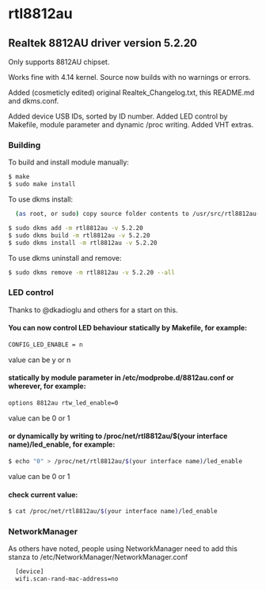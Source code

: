 # rtl8812au

## Realtek 8812AU driver version 5.2.20

Only supports 8812AU chipset. 

Works fine with 4.14 kernel. Source now builds with no warnings or errors.

Added (cosmeticly edited) original Realtek_Changelog.txt, this README.md and dkms.conf.

Added device USB IDs, sorted by ID number.
Added LED control by Makefile, module parameter and dynamic /proc writing.
Added VHT extras.

### Building

To build and install module manually:
```sh
$ make
$ sudo make install
```

To use dkms install:

```sh
  (as root, or sudo) copy source folder contents to /usr/src/rtl8812au-5.2.20
```

```sh
$ sudo dkms add -m rtl8812au -v 5.2.20
$ sudo dkms build -m rtl8812au -v 5.2.20
$ sudo dkms install -m rtl8812au -v 5.2.20 
```

To use dkms uninstall and remove:

```sh
$ sudo dkms remove -m rtl8812au -v 5.2.20 --all
```

### LED control

Thanks to @dkadioglu and others for a start on this.

#### You can now control LED behaviour statically by Makefile, for example:

```sh
CONFIG_LED_ENABLE = n
```
value can be y or n

#### statically by module parameter in /etc/modprobe.d/8812au.conf or wherever, for example:

```sh
options 8812au rtw_led_enable=0
```
value can be 0 or 1

#### or dynamically by writing to /proc/net/rtl8812au/$(your interface name)/led_enable, for example:

```sh
$ echo "0" > /proc/net/rtl8812au/$(your interface name)/led_enable
```
value can be 0 or 1

#### check current value:

```sh
$ cat /proc/net/rtl8812au/$(your interface name)/led_enable
```

### NetworkManager

As others have noted, people using NetworkManager need to add this stanza to /etc/NetworkManager/NetworkManager.conf

```sh
  [device]
  wifi.scan-rand-mac-address=no
```
